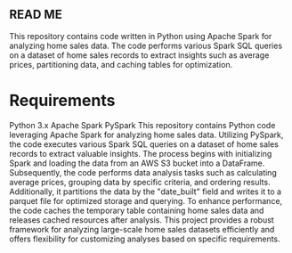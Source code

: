 ## READ ME
This repository contains code written in Python using Apache Spark for analyzing home sales data. The code performs various Spark SQL queries on a dataset of home sales records to extract insights such as average prices, partitioning data, and caching tables for optimization.

# Requirements
Python 3.x
Apache Spark
PySpark
This repository contains Python code leveraging Apache Spark for analyzing home sales data. Utilizing PySpark, the code executes various Spark SQL queries on a dataset of home sales records to extract valuable insights. The process begins with initializing Spark and loading the data from an AWS S3 bucket into a DataFrame. Subsequently, the code performs data analysis tasks such as calculating average prices, grouping data by specific criteria, and ordering results. Additionally, it partitions the data by the "date_built" field and writes it to a parquet file for optimized storage and querying. To enhance performance, the code caches the temporary table containing home sales data and releases cached resources after analysis. This project provides a robust framework for analyzing large-scale home sales datasets efficiently and offers flexibility for customizing analyses based on specific requirements.
